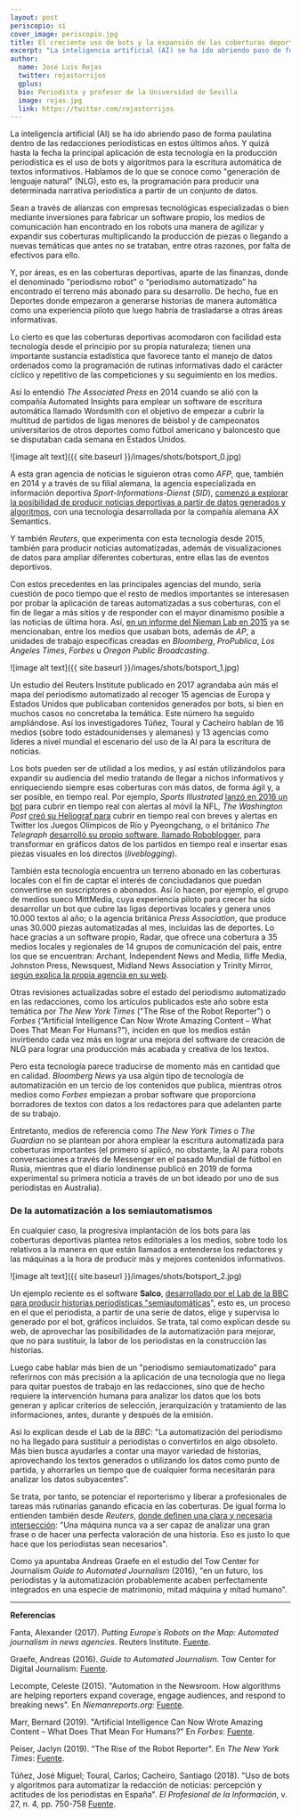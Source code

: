 ```yaml
---
layout: post
periscopio: si
cover_image: periscopio.jpg
title: El creciente uso de bots y la expansión de las coberturas deportivas
excerpt: "La inteligencia artificial (AI) se ha ido abriendo paso de forma paulatina dentro de las redacciones periodísticas en estos últimos años. Y quizá hasta la fecha la principal aplicación de esta tecnología en la producción periodística es el uso de bots y algoritmos para la escritura automática de textos informativos. Hablamos de lo que se conoce como 'generación de lenguaje natural' (NLG), esto es, la programación para producir una determinada narrativa periodística a partir de un conjunto de datos."
author:
  name: José Luis Rojas
  twitter: rojastorrijos
  gplus:  
  bio: Periodista y profesor de la Universidad de Sevilla
  image: rojas.jpg
  link: https://twitter.com/rojastorrijos
---
```

La inteligencia artificial (AI) se ha ido abriendo paso de forma paulatina dentro de las redacciones periodísticas en estos últimos años. Y quizá hasta la fecha la principal aplicación de esta tecnología en la producción periodística es el uso de bots y algoritmos para la escritura automática de textos informativos. Hablamos de lo que se conoce como "generación de lenguaje natural" (NLG), esto es, la programación para producir una determinada narrativa periodística a partir de un conjunto de datos.

Sean a través de alianzas con empresas tecnológicas especializadas o bien mediante inversiones para fabricar un software propio, los medios de comunicación han encontrado en los robots una manera de agilizar y expandir sus coberturas multiplicando la producción de piezas o llegando a nuevas temáticas que antes no se trataban, entre otras razones, por falta de efectivos para ello. 

Y, por áreas, es en las coberturas deportivas, aparte de las finanzas, donde el denominado "periodismo robot" o “periodismo automatizado” ha encontrado el terreno más abonado para su desarrollo. De hecho, fue en Deportes donde empezaron a generarse historias de manera automática como una experiencia piloto que luego habría de trasladarse a otras áreas informativas. 

Lo cierto es que las coberturas deportivas acomodaron con facilidad esta tecnología desde el principio por su propia naturaleza; tienen una importante sustancia estadística que favorece tanto el manejo de datos ordenados como la programación de rutinas informativas dado el carácter cíclico y repetitivo de las competiciones y su seguimiento en los medios.

Así lo entendió *The Associated Press* en 2014 cuando se alió con la compañía Automated Insights para emplear un software de escritura automática llamado Wordsmith con el objetivo de empezar a cubrir la multitud de partidos de ligas menores de béisbol y de campeonatos universitarios de otros deportes como fútbol americano y baloncesto que se disputaban cada semana en Estados Unidos.

![image alt text]({{ site.baseurl }}/images/shots/botsport_0.jpg)

A esta gran agencia de noticias le siguieron otras como *AFP*, que,  también en 2014 y a través de su filial alemana, la agencia especializada en información deportiva *Sport-Informations-Dienst* (*SID*), [comenzó a explorar la posibilidad de producir noticias deportivas a partir de datos generados y algoritmos](https://www.afp.com/en/agency/press-releases-newsletter/sports-agency-sid-and-aexea-test-automatic-writing-sports-news), con una tecnología desarrollada por la compañía alemana AX Semantics.

Y también *Reuters*, que experimenta con esta tecnología desde 2015, también para producir noticias automatizadas, además de visualizaciones de datos para ampliar diferentes coberturas, entre ellas las de eventos deportivos.  

Con estos precedentes en las principales agencias del mundo, sería cuestión de poco tiempo que el resto de medios importantes se interesasen por probar la aplicación de tareas automatizadas a sus coberturas, con el fin de llegar a más sitios y de responder con el mayor dinamismo posible a las noticias de última hora. Así, [en un informe del Nieman Lab en 2015](https://niemanreports.org/articles/automation-in-the-newsroom/) ya se mencionaban, entre los medios que usaban bots, además de *AP*, a unidades de trabajo específicas creadas en *Bloomberg*, *ProPublica*, *Los Angeles Times*, *Forbes* u *Oregon Public Broadcasting*.

![image alt text]({{ site.baseurl }}/images/shots/botsport_1.jpg)

Un estudio del Reuters Institute publicado en 2017 agrandaba aún más el mapa del periodismo automatizado al recoger 15 agencias de Europa y Estados Unidos que publicaban contenidos generados por bots, si bien en muchos casos no concretaba la temática. Este número ha seguido ampliándose. Así los investigadores Túñez, Toural y Cacheiro hablan de 16 medios (sobre todo estadounidenses y alemanes) y 13 agencias como líderes a nivel mundial el escenario del uso de la AI para la escritura de noticias.

Los bots pueden ser de utilidad a los medios, y así están utilizándolos para expandir su audiencia del medio tratando de llegar a nichos informativos y enriqueciendo siempre esas coberturas con más datos, de forma ágil y, a ser posible, en tiempo real. Por ejemplo, *Sports Illustrated* [lanzó en 2016 un bot](https://gameontechnology.com/si-gameon/) para cubrir en tiempo real con alertas al móvil la NFL, *The Washington Post* [creó su Heliograf para](https://digiday.com/media/washington-posts-robot-reporter-published-500-articles-last-year/) cubrir en tiempo real con breves y alertas en Twitter los Juegos Olímpicos de Río y Pyeongchang, o el británico *The Telegraph* [desarrolló su propio software, llamado Roboblogger](https://www.niemanlab.org/2016/06/the-telegraph-is-trying-to-streamline-soccer-live-blogging-with-an-automated-graphic-system/), para transformar en gráficos datos de los partidos en tiempo real e insertar esas piezas visuales en los directos (*liveblogging*).

También esta tecnología encuentra un terreno abonado en las coberturas locales con el fin de captar el interés de conciudadanos que puedan convertirse en suscriptores o abonados. Así lo hacen, por ejemplo, el grupo de medios sueco MittMedia, cuya experiencia piloto para crecer ha sido desarrollar un bot que cubre las ligas deportivas locales y genera unos 10.000 textos al año; o la agencia británica *Press Association*, que produce unas 30.000 piezas automatizadas al mes, incluidas las de deportes. Lo hace gracias a un software propio, Radar, que ofrece una cobertura a 35 medios locales y regionales de 14 grupos de comunicación del país, entre los que se encuentran: Archant, Independent News and Media, Iliffe Media, Johnston Press, Newsquest, Midland News Association y Trinity Mirror, [según explica la propia agencia en su web](https://www.pressassociation.com/2017/12/12/trial-automated-news-service-underway-radar-makes-first-editorial-hires/).

Otras revisiones actualizadas sobre el estado del periodismo automatizado en las redacciones, como los artículos publicados este año sobre esta temática por *The New York Times* ("The Rise of the Robot Reporter") o *Forbes* (“Artificial Intelligence Can Now Wrote Amazing Content – What Does That Mean For Humans?”), inciden en que los medios están invirtiendo cada vez más en lograr una mejora del software de creación de NLG para lograr una producción más acabada y creativa de los textos. 

Pero esta tecnología parece traducirse de momento más en cantidad que en calidad. *Bloomberg News* ya usa algún tipo de tecnología de automatización en un tercio de los contenidos que publica, mientras otros medios como *Forbes* empiezan a probar software que proporciona borradores de textos con datos a los redactores para que adelanten parte de su trabajo. 

Entretanto, medios de referencia como *The New York Times* o *The Guardian* no se plantean por ahora emplear la escritura automatizada para coberturas importantes (el primero sí aplicó, no obstante, la AI para robots conversaciones a través de Messenger en el pasado Mundial de fútbol en Rusia, mientras que el diario londinense publicó en 2019 de forma experimental su primera noticia a través de un bot ideado por uno de sus periodistas en Australia). 

### De la automatización a los semiautomatismos

En cualquier caso, la progresiva implantación de los bots para las coberturas deportivas plantea retos editoriales a los medios, sobre todo los relativos a la manera en que están llamados a entenderse los redactores y las máquinas a la hora de producir más y mejores contenidos informativos. 

![image alt text]({{ site.baseurl }}/images/shots/botsport_2.jpg)

Un ejemplo reciente es el software **Salco**, [desarrollado por el Lab de la BBC para producir historias periodísticas "semiautomáticas](http://bbcnewslabs.co.uk/2019/03/22/stories-by-numbers/)", esto es, un proceso en el que el periodista, a partir de una serie de datos, elige y supervisa lo generado por el bot, gráficos incluidos. Se trata, tal como explican desde su web, de aprovechar las posibilidades de la automatización para mejorar, que no para sustituir, la labor de los periodistas en la construcción las historias.

Luego cabe hablar más bien de un "periodismo semiautomatizado" para referirnos con más precisión a la aplicación de una tecnología que no llega para quitar puestos de trabajo en las redacciones, sino que de hecho requiere la intervención humana para analizar los datos que los bots generan y aplicar criterios de selección, jerarquización y tratamiento de las informaciones, antes, durante y después de la emisión. 

Así lo explican desde el Lab de la *BBC*: "La automatización del periodismo no ha llegado para sustituir a periodistas o convertirlos en algo obsoleto. Más bien busca ayudarles a contar una mayor variedad de historias, aprovechando los textos generados o utilizando los datos como punto de partida, y ahorrarles un tiempo que de cualquier forma necesitarán para analizar los datos subyacentes".

Se trata, por tanto, se potenciar el reporterismo y liberar a profesionales de tareas más rutinarias ganando eficacia en las coberturas. De igual forma lo entienden también desde *Reuters*, [donde definen una clara y necesaria intersección](https://www.niemanlab.org/2018/03/reuters-new-automation-tool-wants-to-help-reporters-spot-the-hidden-stories-in-their-data-but-wont-take-their-jobs/): "Una máquina nunca va a ser capaz de analizar una gran frase o de hacer una perfecta valoración de una historia. Eso es justo lo que hace que los periodistas sean necesarios".

Como ya apuntaba Andreas Graefe en el estudio del Tow Center for Journalism *Guide to Automated Journalism* (2016), "en un futuro, los periodistas y la automatización probablemente acaben perfectamente integrados en una especie de matrimonio, mitad máquina y mitad humano".

* * *
**Referencias**

Fanta, Alexander (2017). *Putting Europe´s Robots on the Map: Automated journalism in news agencies*. Reuters Institute. [Fuente](https://reutersinstitute.politics.ox.ac.uk/our-research/putting-europes-robots-map-automated-journalism-news-agencies).

Graefe, Andreas (2016). *Guide to Automated Journalism*. Tow Center for Digital Journalism: [Fuente](https://www.cjr.org/tow_center_reports/guide_to_automated_journalism.php).

Lecompte, Celeste (2015). "Automation in the Newsroom. How algorithms are helping reporters expand coverage, engage audiences, and respond to breaking news". En *Niemanreports.org*: [Fuente](https://niemanreports.org/articles/automation-in-the-newsroom/).

Marr, Bernard (2019). "Artificial Intelligence Can Now Wrote Amazing Content – What Does That Mean For Humans?" En *Forbes*: [Fuente](http://snip.ly/31k91o#https://www.forbes.com/sites/bernardmarr/2019/03/29/artificial-intelligence-can-now-write-amazing-content-what-does-that-mean-for-humans/).

Peiser, Jaclyn (2019). "The Rise of the Robot Reporter". En *The New York Times*: [Fuente](https://www.nytimes.com/2019/02/05/business/media/artificial-intelligence-journalism-robots.html).

Túñez, José Miguel; Toural, Carlos; Cacheiro, Santiago (2018). "Uso de bots y algoritmos para automatizar la redacción de noticias: percepción y actitudes de los periodistas en España". *El Profesional de la Información*, v. 27, n. 4, pp. 750-758 [Fuente](https://recyt.fecyt.es/index.php/EPI/article/view/epi.2018.jul.04).

